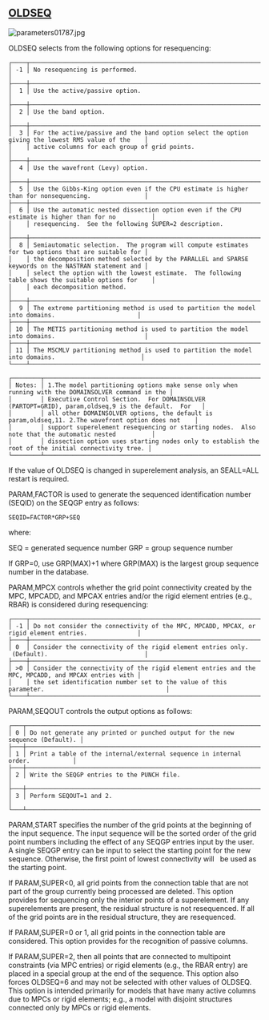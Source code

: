 ## [OLDSEQ](https://help.hexagonmi.com/bundle/MSC_Nastran_2022.4/page/Nastran_Combined_Book/qrg/parameters/TOC.OLDSEQ.xhtml)

![parameters01787.jpg](https://help-be.hexagonmi.com/bundle/MSC_Nastran_2022.4/page/Nastran_Combined_Book/qrg/parameters/../../../assets/parameters01787.jpg?_LANG=enus)  

OLDSEQ selects from the following options for resequencing:

```text
┌────┬────────────────────────────────────────────────────────────────────────────────────────────────────┐
│ -1 │ No resequencing is performed.                                                                      │
├────┼────────────────────────────────────────────────────────────────────────────────────────────────────┤
│  1 │ Use the active/passive option.                                                                     │
├────┼────────────────────────────────────────────────────────────────────────────────────────────────────┤
│  2 │ Use the band option.                                                                               │
├────┼────────────────────────────────────────────────────────────────────────────────────────────────────┤
│  3 │ For the active/passive and the band option select the option giving the lowest RMS value of the    │
│    │ active columns for each group of grid points.                                                      │
├────┼────────────────────────────────────────────────────────────────────────────────────────────────────┤
│  4 │ Use the wavefront (Levy) option.                                                                   │
├────┼────────────────────────────────────────────────────────────────────────────────────────────────────┤
│  5 │ Use the Gibbs-King option even if the CPU estimate is higher than for nonsequencing.               │
├────┼────────────────────────────────────────────────────────────────────────────────────────────────────┤
│  6 │ Use the automatic nested dissection option even if the CPU estimate is higher than for no          │
│    │ resequencing.  See the following SUPER=2 description.                                              │
├────┼────────────────────────────────────────────────────────────────────────────────────────────────────┤
│  8 │ Semiautomatic selection.  The program will compute estimates for two options that are suitable for │
│    │ the decomposition method selected by the PARALLEL and SPARSE keywords on the NASTRAN statement and │
│    │ select the option with the lowest estimate.  The following table shows the suitable options for    │
│    │ each decomposition method.                                                                         │
├────┼────────────────────────────────────────────────────────────────────────────────────────────────────┤
│  9 │ The extreme partitioning method is used to partition the model into domains.                       │
├────┼────────────────────────────────────────────────────────────────────────────────────────────────────┤
│ 10 │ The METIS partitioning method is used to partition the model into domains.                         │
├────┼────────────────────────────────────────────────────────────────────────────────────────────────────┤
│ 11 │ The MSCMLV partitioning method is used to partition the model into domains.                        │
└────┴────────────────────────────────────────────────────────────────────────────────────────────────────┘
```
```text
┌────────┬────────────────────────────────────────────────────────────────────────────────────────────────────┐
│ Notes: │ 1.The model partitioning options make sense only when running with the DOMAINSOLVER command in the │
│        │ Executive Control Section.  For DOMAINSOLVER (PARTOPT=GRID), param,oldseq,9 is the default.  For   │
│        │ all other DOMAINSOLVER options, the default is param,oldseq,11. 2.The wavefront option does not    │
│        │ support superelement resequencing or starting nodes.  Also note that the automatic nested          │
│        │ dissection option uses starting nodes only to establish the root of the initial connectivity tree. │
└────────┴────────────────────────────────────────────────────────────────────────────────────────────────────┘
```
If the value of OLDSEQ is changed in superelement analysis, an SEALL=ALL restart is required.

PARAM,FACTOR is used to generate the sequenced identification number (SEQlD) on the SEQGP entry as follows:

```nastran
SEQID=FACTOR*GRP+SEQ
```

where:

SEQ = generated sequence number 
GRP = group sequence number

If GRP=0, use GRP(MAX)+1 where GRP(MAX) is the largest group sequence number in the database.

PARAM,MPCX controls whether the grid point connectivity created by the MPC, MPCADD, and MPCAX entries and/or the rigid element entries (e.g., RBAR) is considered during resequencing:

```text
┌────┬────────────────────────────────────────────────────────────────────────────────────────────────────┐
│ -1 │ Do not consider the connectivity of the MPC, MPCADD, MPCAX, or rigid element entries.              │
├────┼────────────────────────────────────────────────────────────────────────────────────────────────────┤
│ 0  │ Consider the connectivity of the rigid element entries only.  (Default).                           │
├────┼────────────────────────────────────────────────────────────────────────────────────────────────────┤
│ >0 │ Consider the connectivity of the rigid element entries and the MPC, MPCADD, and MPCAX entries with │
│    │ the set identification number set to the value of this parameter.                                  │
└────┴────────────────────────────────────────────────────────────────────────────────────────────────────┘
```
PARAM,SEQOUT controls the output options as follows:

```text
┌───┬───────────────────────────────────────────────────────────────────────────────┐
│ 0 │ Do not generate any printed or punched output for the new sequence (Default). │
├───┼───────────────────────────────────────────────────────────────────────────────┤
│ 1 │ Print a table of the internal/external sequence in internal order.            │
├───┼───────────────────────────────────────────────────────────────────────────────┤
│ 2 │ Write the SEQGP entries to the PUNCH file.                                    │
├───┼───────────────────────────────────────────────────────────────────────────────┤
│ 3 │ Perform SEQOUT=1 and 2.                                                       │
└───┴───────────────────────────────────────────────────────────────────────────────┘
```
PARAM,START specifies the number of the grid points at the beginning of the input sequence. The input sequence will be the sorted order of the grid point numbers including the effect of any SEQGP entries input by the user. A single SEQGP entry can be input to select the starting point for the new sequence. Otherwise, the first point of lowest connectivity will   be used as the starting point.

If PARAM,SUPER<0, all grid points from the connection table that are not part of the group currently being processed are deleted. This option provides for sequencing only the interior points of a superelement. If any superelements are present, the residual structure is not resequenced. If all of the grid points are in the residual structure, they are resequenced.

If PARAM,SUPER=0 or 1, all grid points in the connection table are considered. This option provides for the recognition of passive columns.

If PARAM,SUPER=2, then all points that are connected to multipoint constraints (via MPC entries) or rigid elements (e.g., the RBAR entry) are placed in a special group at the end of the sequence. This option also forces OLDSEQ=6 and may not be selected with other values of OLDSEQ. This option is intended primarily for models that have many active columns due to MPCs or rigid elements; e.g., a model with disjoint structures connected only by MPCs or rigid elements.

